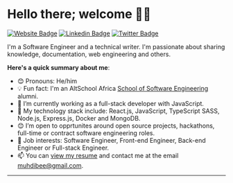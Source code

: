 # Hello there; welcome 👋🏾

[![Website Badge](https://img.shields.io/badge/-muhammadibrahim.dev-000000?style=for-the-badge&logo=Google-Chrome&logoColor=white&link=https://muhammadibrahim.dev)](https://muhammadibrahim.dev) [![Linkedin Badge](https://img.shields.io/badge/-Muhammad_Ibrahim-blue?style=for-the-badge&logo=Linkedin&logoColor=white&link=https://www.linkedin.com/in/muhdibee/)](https://www.linkedin.com/in/muhdibee/) [![Twitter Badge](https://img.shields.io/badge/-@muhdibee-1ca0f1?style=for-the-badge&logo=twitter&logoColor=white&link=https://twitter.com/muhdibee)](https://twitter.com/muhdibee)

I'm a Software Engineer and a technical writer. I'm passionate about sharing knowledge, documentation, web engineering and others.

**Here's a quick summary about me**:

- 😊 Pronouns: He/him
- 💡 Fun fact: I'm an AltSchool Africa [School of Software Engineering](https://altschoolafrica.com/schools/engineering) alumni.
- 🌱 I’m currently working as a full-stack developer with JavaScript.
- 🚀 My technology stack include: React.js, JavaScript, TypeScript SASS, Node.js, Express.js, Docker and MongoDB. 
- 😊 I’m open to opprtunites around open source projects, hackathons, full-time or contract software engineering roles.
- 💼 Job interests: Software Engineer, Front-end Engineer, Back-end Engineer or Full-stack Engineer.
- 📫 You can [view my resume](https://drive.google.com/file/d/1zn8Cw8vpbxYTVRyA6lf1ND0hFFRZEbYl/view?usp=sharing) and contact me at the email muhdibee@gmail.com.

---

[//]: # (| <img align="center" src="https://github-readme-stats.vercel.app/api?username=muhdibee&show_icons=true&include_all_commits=true&hide_border=true" alt="Muhdibee's GitHub stats" /> | <img align="center" src="https://github-readme-stats.vercel.app/api/top-langs/?username=muhdibee&langs_count=8&layout=compact&hide_border=true" alt="Muhdibee's GitHub stats" /> |)
[//]: # (| ------------- | ------------- |)
